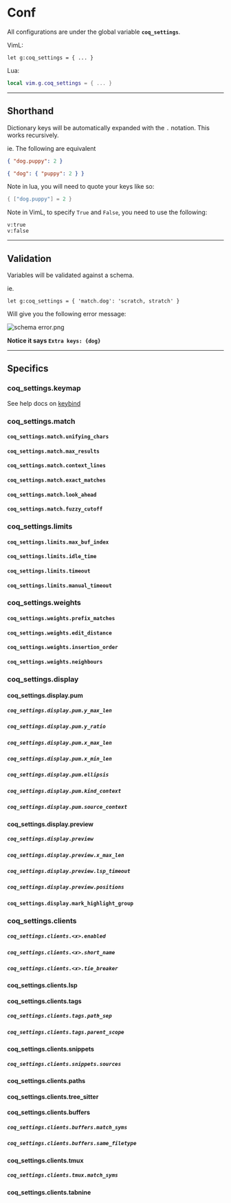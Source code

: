 # Conf

All configurations are under the global variable **`coq_settings`**.

VimL:

```vim
let g:coq_settings = { ... }
```

Lua:

```lua
local vim.g.coq_settings = { ... }
```

---

## Shorthand

Dictionary keys will be automatically expanded with the `.` notation. This works recursively.

ie. The following are equivalent

```json
{ "dog.puppy": 2 }
```

```json
{ "dog": { "puppy": 2 } }
```

Note in lua, you will need to quote your keys like so:

```lua
{ ["dog.puppy"] = 2 }
```

Note in VimL, to specify `True` and `False`, you need to use the following:

```vim
v:true
v:false
```

---

## Validation

Variables will be validated against a schema.

ie.

```vim
let g:coq_settings = { 'match.dog': 'scratch, stratch' }
```

Will give you the following error message:

![schema error.png](https://github.com/ms-jpq/chadtree/raw/chad/docs/img/schema_error.png)

**Notice it says `Extra keys: {dog}`**

---

## Specifics

### coq_settings.keymap

See help docs on [keybind](https://github.com/ms-jpq/coq_nvim/tree/coq/docs/KEYBIND.md)

### coq_settings.match

#### `coq_settings.match.unifying_chars`

#### `coq_settings.match.max_results`

#### `coq_settings.match.context_lines`

#### `coq_settings.match.exact_matches`

#### `coq_settings.match.look_ahead`

#### `coq_settings.match.fuzzy_cutoff`

### coq_settings.limits

#### `coq_settings.limits.max_buf_index`

#### `coq_settings.limits.idle_time`

#### `coq_settings.limits.timeout`

#### `coq_settings.limits.manual_timeout`

### coq_settings.weights

#### `coq_settings.weights.prefix_matches`

#### `coq_settings.weights.edit_distance`

#### `coq_settings.weights.insertion_order`

#### `coq_settings.weights.neighbours`

### coq_settings.display

#### coq_settings.display.pum

##### `coq_settings.display.pum.y_max_len`

##### `coq_settings.display.pum.y_ratio`

##### `coq_settings.display.pum.x_max_len`

##### `coq_settings.display.pum.x_min_len`

##### `coq_settings.display.pum.ellipsis`

##### `coq_settings.display.pum.kind_context`

##### `coq_settings.display.pum.source_context`

#### coq_settings.display.preview

##### `coq_settings.display.preview`

##### `coq_settings.display.preview.x_max_len`

##### `coq_settings.display.preview.lsp_timeout`

##### `coq_settings.display.preview.positions`

#### `coq_settings.display.mark_highlight_group`

### coq_settings.clients

##### `coq_settings.clients.<x>.enabled`

##### `coq_settings.clients.<x>.short_name`

##### `coq_settings.clients.<x>.tie_breaker`

#### coq_settings.clients.lsp

#### coq_settings.clients.tags

##### `coq_settings.clients.tags.path_sep`

##### `coq_settings.clients.tags.parent_scope`

#### coq_settings.clients.snippets

##### `coq_settings.clients.snippets.sources`

#### coq_settings.clients.paths

#### coq_settings.clients.tree_sitter

#### coq_settings.clients.buffers

##### `coq_settings.clients.buffers.match_syms`

##### `coq_settings.clients.buffers.same_filetype`

#### coq_settings.clients.tmux

##### `coq_settings.clients.tmux.match_syms`

#### coq_settings.clients.tabnine

